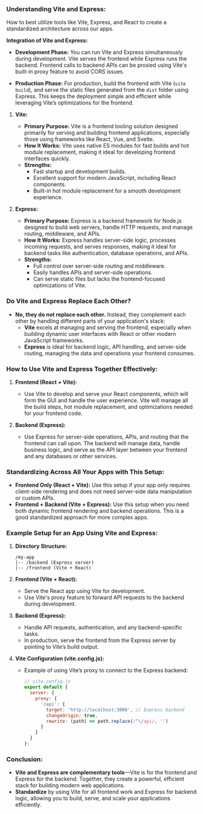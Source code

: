 ### **Understanding Vite and Express:**

How to best utilize tools like Vite, Express, and React to create a standardized architecture across our apps. 

  **Integration of Vite and Express:**

   - **Development Phase:** You can run Vite and Express simultaneously during development. Vite serves the frontend while Express runs the backend. Frontend calls to backend APIs can be proxied using Vite's built-in proxy feature to avoid CORS issues.

   - **Production Phase:** For production, build the frontend with Vite (`vite build`), and serve the static files generated from the `dist` folder using Express. This keeps the deployment simple and efficient while leveraging Vite’s optimizations for the frontend.

1. **Vite:**
   - **Primary Purpose:** Vite is a frontend tooling solution designed primarily for serving and building frontend applications, especially those using frameworks like React, Vue, and Svelte.
   - **How It Works:** Vite uses native ES modules for fast builds and hot module replacement, making it ideal for developing frontend interfaces quickly.
   - **Strengths:** 
     - Fast startup and development builds.
     - Excellent support for modern JavaScript, including React components.
     - Built-in hot module replacement for a smooth development experience.

2. **Express:**
   - **Primary Purpose:** Express is a backend framework for Node.js designed to build web servers, handle HTTP requests, and manage routing, middleware, and APIs.
   - **How It Works:** Express handles server-side logic, processes incoming requests, and serves responses, making it ideal for backend tasks like authentication, database operations, and APIs.
   - **Strengths:**
     - Full control over server-side routing and middleware.
     - Easily handles APIs and server-side operations.
     - Can serve static files but lacks the frontend-focused optimizations of Vite.

### **Do Vite and Express Replace Each Other?**
- **No, they do not replace each other.** Instead, they complement each other by handling different parts of your application's stack:
  - **Vite** excels at managing and serving the frontend, especially when building dynamic user interfaces with React or other modern JavaScript frameworks.
  - **Express** is ideal for backend logic, API handling, and server-side routing, managing the data and operations your frontend consumes.

### **How to Use Vite and Express Together Effectively:**

1. **Frontend (React + Vite):**
   - Use Vite to develop and serve your React components, which will form the GUI and handle the user experience. Vite will manage all the build steps, hot module replacement, and optimizations needed for your frontend code.

2. **Backend (Express):**
   - Use Express for server-side operations, APIs, and routing that the frontend can call upon. The backend will manage data, handle business logic, and serve as the API layer between your frontend and any databases or other services.

### **Standardizing Across All Your Apps with This Setup:**

- **Frontend Only (React + Vite):** Use this setup if your app only requires client-side rendering and does not need server-side data manipulation or custom APIs.
- **Frontend + Backend (Vite + Express):** Use this setup when you need both dynamic frontend rendering and backend operations. This is a good standardized approach for more complex apps.

### **Example Setup for an App Using Vite and Express:**

1. **Directory Structure:**

   ```
   /my-app
   |-- /backend (Express server)
   |-- /frontend (Vite + React)
   ```

2. **Frontend (Vite + React):**

   - Serve the React app using Vite for development.
   - Use Vite's proxy feature to forward API requests to the backend during development.

3. **Backend (Express):**

   - Handle API requests, authentication, and any backend-specific tasks.
   - In production, serve the frontend from the Express server by pointing to Vite’s build output.

4. **Vite Configuration (vite.config.js):**

   - Example of using Vite’s proxy to connect to the Express backend:

     ```javascript
     // vite.config.js
     export default {
       server: {
         proxy: {
           '/api': {
             target: 'http://localhost:3000', // Express backend
             changeOrigin: true,
             rewrite: (path) => path.replace(/^\/api/, '')
           }
         }
       }
     };
     ```

### **Conclusion:**

- **Vite and Express are complementary tools**—Vite is for the frontend and Express for the backend. Together, they create a powerful, efficient stack for building modern web applications.
- **Standardize** by using Vite for all frontend work and Express for backend logic, allowing you to build, serve, and scale your applications efficiently.



